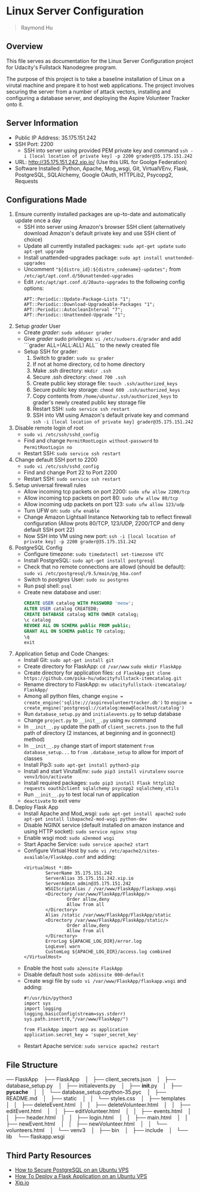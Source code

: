 # Linux Server Configuration

> Raymond Hu

## Overview

This file serves as documentation for the Linux Server Configuration project for Udacity's Fullstack Nanodegree program. 

The purpose of this project is to take a baseline installation of Linux on a virutal machine and prepare it to host web applications. The project involves securing the server from a number of attack vectors, installing and configuring a database server, and deploying the Aspire Volunteer Tracker onto it.

## Server Information

* Public IP Address: 35.175.151.242
* SSH Port: 2200
    * SSH into server using provided PEM private key and command ```ssh -i [local location of private key] -p 2200 grader@35.175.151.242```
* URL: http://35.175.151.242.xip.io/ (Use this URL for Goolge Federation)
* Software Installed: Python, Apache, Mog_wsgi, Git, VirtualVEnv, Flask, PostgreSQL, SQLAlchemy, Google OAuth, HTTPLib2, Psycopg2, Requests

## Configurations Made

1. Ensure currently installed packages are up-to-date and automatically update once a day
    * SSH into server using Amazon's browser SSH client (alternatively download Amazon's default private key and use SSH client of choice)
    * Update all currently installed packages: ```sudo apt-get update``` ```sudo apt-get upgrade```
    * Install unattended-upgrades package: ```sudo apt install unattended-upgrades```
    * Uncomment ```"${distro_id}:${distro_codename}-updates";``` from ```/etc/apt/apt.conf.d/50unattended-upgrades```
    * Edit ```/etc/apt/apt.conf.d/20auto-upgrades``` to the following config options:
         ```
         APT::Periodic::Update-Package-Lists "1";
         APT::Periodic::Download-Upgradeable-Packages "1";
         APT::Periodic::AutocleanInterval "7";
         APT::Periodic::Unattended-Upgrade "1";
         ```
2. Setup *grader* User
    * Create *grader*: ```sudo adduser grader```
    * Give *grader* sudo privileges: ```vi /etc/sudoers.d/grader``` and add ```grader ALL=(ALL:ALL) ALL`` to the newly created file
    * Setup SSH for grader:
        1. Switch to grader: ```sudo su grader```
        2. If not at home directory, cd to home directory
        3. Make .ssh directory: ```mkdir .ssh```
        4. Secure .ssh directory: ```chmod 700 .ssh```
        5. Create public key storage file: ```touch .ssh/authorized_keys```
        6. Secure public key storage: ```chmod 600 .ssh/authorized_keys```
        7. Copy contents from ```/home/ubuntu/.ssh/authorized_keys``` to grader's newly created public key storage file
        8. Restart SSH: ```sudo service ssh restart```
        9. SSH into VM using Amazon's default private key and command ```ssh -i [local location of private key] grader@35.175.151.242```
3. Disable remote login of root
    * ```sudo vi /etc/ssh/sshd_config```
    * Find and change ```PermitRootLogin without-password``` to ```PermitRootLogin no```
    * Restart SSH: ```sudo service ssh restart```
4. Change default SSH port to 2200
    * ```sudo vi /etc/ssh/sshd_config```
    * Find and change Port 22 to Port 2200
    * Restart SSH: ```sudo service ssh restart```
5. Setup universal firewall rules
    * Allow incoming tcp packets on port 2200: ```sudo ufw allow 2200/tcp```
    * Allow incoming tcp packets on port 80: ```sudo ufw allow 80/tcp```
    * Allow incoming udp packets on port 123: ```sudo ufw allow 123/udp```
    * Turn UFW on: ```sudo ufw enable```
    * Change Amazon Lightsail Instance Networking tab to reflect firewall configuration (Allow prots 80/TCP, 123/UDP, 2200/TCP and deny default SSH port 22)
    * Now SSH into VM using new port: ```ssh -i [local location of private key] -p 2200 grader@35.175.151.242```
6. PostgreSQL Config
    * Configure timezone: ```sudo timedatectl set-timezone UTC```
    * Install PostgreSQL: ```sudo apt-get install postgresql```
    * Check that no remote connections are allowd (should be default): ```sudo vi /etc/postgresql/9.5/main/pg_hba.conf```
    * Switch to *postgres* User: ```sudo su postgres```
    * Run psql shell: ```psql```
    * Create new database and user:
        ```sql
        CREATE USER catalog WITH PASSWORD 'meow';
        ALTER USER catalog CREATEDB;
        CREATE DATABASE catalog WITH OWNER catalog;
        \c catalog
        REVOKE ALL ON SCHEMA public FROM public;
        GRANT ALL ON SCHEMA public TO catalog;
        \q
        exit
        ```
7. Application Setup and Code Changes:
    * Install Git: ```sudo apt-get install git```
    * Create directory for FlaskApp: ```cd /var/www``` ```sudo mkdir FlaskApp```
    * Create directory for application files: ```cd FlaskApp``` ```git clone https://github.com/pika-hu/udacityfullstack-itemcatalog.git```
    * Rename directory to FlaskApp: ```mv udacityfullstack-itemcatalog/ FlaskApp/```
    * Among all python files, change ```engine = create_engine('sqlite:///aspirevolunteertracker.db')``` to ```engine = create_engine('postgresql://catalog:meow@localhost/catalog')```
    * Run ```database_setup.py``` and ```initialevents.py``` to setup database
    * Change ```project.py``` to ```__init__.py``` using ```mv``` command
    * In ```__init__.py``` update the path of ```client_secrets.json``` to the full path of directory (2 instances, at beginning and in gconnect() method)
    * In ```__init__.py``` change start of import statement ```from database_setup...``` to ```from .database_setup``` to allow for import of classes
    * Install Pip3: ```sudo apt-get install python3-pip```
    * Install and start VirutalEnv: ```sudo pip3 install virutalenv``` ```source venv3/bin/activate```
    * Install required packages: ```sudo pip3 install Flask httplib2 requests oauth2client sqlalchemy psycopg2 sqlalchemy_utils```
    * Run ```__init__.py``` to test local run of application
    * ```deactivate``` to exit venv
8. Deploy Flask App
    * Install Apache and Mod_wsgi: ```sudo apt-get install apache2``` ```sudo apt-get install libapache2-mod-wsgi python-dev```
    * Disable NGINX service (default installed on amazon instance and using HTTP socket): ```sudo service nginx stop```
    * Enable wsgi mod: ```sudo a2enmod wsgi```
    * Start Apache Service: ```sudo service apache2 start```
    * Configure Virtual Host by ```sudo vi /etc/apache2/sites-available/FlaskApp.conf``` and adding:
        ```
        <VirtualHost *:80>
                ServerName 35.175.151.242
                ServerAlias 35.175.151.242.xip.io
                ServerAdmin admin@35.175.151.242
                WSGIScriptAlias / /var/www/FlaskApp/flaskapp.wsgi
                <Directory /var/www/FlaskApp/FlaskApp/>
                        Order allow,deny
                        Allow from all
                </Directory>
                Alias /static /var/www/FlaskApp/FlaskApp/static
                <Directory /var/www/FlaskApp/FlaskApp/static/>
                        Order allow,deny
                        Allow from all
                </Directory>
                ErrorLog ${APACHE_LOG_DIR}/error.log
                LogLevel warn
                CustomLog ${APACHE_LOG_DIR}/access.log combined
        </VirtualHost>
        ```
    * Enable the host ```sudo a2ensite FlaskApp```
    * Disable default host ```sudo a2dissite 000-default```
    * Create wsgi file by ```sudo vi /var/www/FlaskApp/flaskapp.wsgi``` and adding:
        ```
        #!/usr/bin/python3
        import sys
        import logging
        logging.basicConfig(stream=sys.stderr)
        sys.path.insert(0,"/var/www/FlaskApp/")

        from FlaskApp import app as application
        application.secret_key = 'super_secret_key'
        ```
    * Restart Apache service: ```sudo service apache2 restart```

## File Structure
── FlaskApp
   ├── FlaskApp
   │   ├── client_secrets.json
   │   ├── database_setup.py
   │   ├── initialevents.py
   │   ├── __init__.py
   │   ├── __pycache__
   │   │   └── database_setup.cpython-35.pyc
   │   ├── README.md
   │   ├── static
   │   │   └── styles.css
   │   ├── templates
   │   │   ├── deleteEvent.html
   │   │   ├── deleteVolunteer.html
   │   │   ├── editEvent.html
   │   │   ├── editVolunteer.html
   │   │   ├── events.html
   │   │   ├── header.html
   │   │   ├── login.html
   │   │   ├── main.html
   │   │   ├── newEvent.html
   │   │   ├── newVolunteer.html
   │   │   └── volunteers.html
   │   └── venv3
   │       ├── bin
   │       ├── include
   │       └── lib
   └── flaskapp.wsgi

## Third Party Resources
* [How to Secure PostgreSQL on an Ubuntu VPS](https://www.digitalocean.com/community/tutorials/how-to-secure-postgresql-on-an-ubuntu-vps)
* [How To Deploy a Flask Application on an Ubuntu VPS](https://www.digitalocean.com/community/tutorials/how-to-deploy-a-flask-application-on-an-ubuntu-vps)
* [Xip.io](http://xip.io/)
